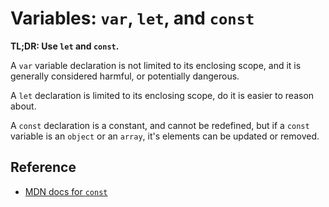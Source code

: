 # Variables: `var`, `let`, and `const`

**TL;DR: Use `let` and `const`.**

A `var` variable declaration is not limited to its enclosing scope, and it is
generally considered harmful, or potentially dangerous.

A `let` declaration is limited to its enclosing scope, do it is easier to
reason about.

A `const` declaration is a constant, and cannot be redefined, but if a `const`
variable is an `object` or an `array`, it's elements can be updated or removed.


## Reference

- [MDN docs for `const`](https://developer.mozilla.org/en-US/docs/Web/JavaScript/Reference/Statements/const)